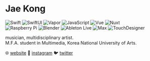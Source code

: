 # Jae Kong

<img alt="Swift" src ="https://img.shields.io/badge/Swift-F05138.svg?&style=flat-square&logo=swift&logoColor=white"/> <img alt="SwiftUI" src ="https://img.shields.io/badge/SwiftUI-3B05FF.svg?&style=flat-square&logo=swift&logoColor=white"/> <img alt="Vapor" src ="https://img.shields.io/badge/Vapor-0D0D0D.svg?&style=flat-square&logo=vapor&logoColor=white"/>
<img alt="JavaScript" src ="https://img.shields.io/badge/JavaScript-F7DF1E.svg?&style=flat-square&logo=javascript&logoColor=black"/> <img alt="Vue" src ="https://img.shields.io/badge/Vue-4FC08D.svg?&style=flat-square&logo=vuedotjs&logoColor=white"/> <img alt="Nuxt" src ="https://img.shields.io/badge/Nuxt-00DC82.svg?&style=flat-square&logo=nuxtdotjs&logoColor=white"/>  
<img alt="Raspberry Pi" src ="https://img.shields.io/badge/Raspberry%20Pi-A22846.svg?&style=flat-square&logo=raspberrypi&logoColor=white"/> <img alt="Blender" src ="https://img.shields.io/badge/Blender-F5792A.svg?&style=flat-square&logo=blender&logoColor=white"/> <img alt="Ableton Live" src ="https://img.shields.io/badge/Ableton%20Live-000000.svg?&style=flat-square&logo=abletonlive&logoColor=white"/> <img alt="Max" src ="https://img.shields.io/badge/Max-525252.svg?&style=flat-square&logo=max&logoColor=white"/> <img alt="TouchDesigner" src ="https://img.shields.io/badge/TouchDesigner-868E69.svg?&style=flat-square&logo=touchdesigner&logoColor=white"/>

musician, multidisciplinary artist.  
M.F.A. student in Multimedia, Korea National University of Arts.

🌐 [website](https://jtoda.one)
🌄 [instagram](https://www.instagram.com/jtodaone/)
🐦 [twitter](https://twitter.com/jtodaone)
